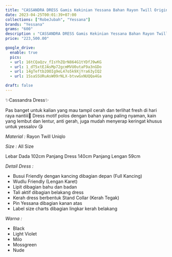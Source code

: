 ```yaml
---
title: "CASSANDRA DRESS Gamis Kekinian Yessana Bahan Rayon Twill Original"
date: 2023-04-25T00:01:39+07:00
collections: ["RobeJubah", "Yessana"]
brands: "Yessana"
grams: "600"
description : "CASSANDRA DRESS Gamis Kekinian Yessana Bahan Rayon Twill Original"
price: "223,500.00"

google_drive:
  enable: true
  pics:
  - url: 16tCQaQzv_fIsYhZQrN864G1tYDfJ9wKG
  - url: 1_dT5xtEJAsMp72gcmMVU0utaF9a3nGDo
  - url: 14gTeftb2OOIg9eL47o5k9XjYra63yIQ2
  - url: 1SsaSSURuAsW09rNLX-btvwGxNUQQa4Ga

draft: false
---
```


✨Cassandra Dress✨

Pas banget untuk kalian yang mau tampil cerah dan terlihat fresh di hari raya nantiii🥰
Dress motif polos dengan bahan yang paling nyaman, kain yang lembut dan lentur, anti gerah, juga mudah menyerap keringat khusus untuk yessalov 😘

*Material :*
Rayon Twill Uniqlo

*Size :*
All Size

Lebar Dada 102cm
Panjang Dress 140cm
Panjang Lengan 59cm

*Detail Dress :*
- Busui Friendly dengan kancing dibagian depan (Full Kancing)
- Wudlu Friendly (Lengan Karet)
- Lipit dibagian bahu dan badan 
- Tali aktif dibagian belakang dress
- Kerah dress berbentuk Stand Collar (Kerah Tegak)
- Pin Yessana dibagian kanan atas
- Label size charts dibagian lingkar kerah belakang

*Warna :*
- Black
- Light Violet
- Milo
- Mossgreen
- Nude    
